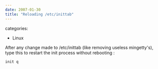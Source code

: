 ```yaml
---
date: 2007-01-30
title: "Reloading /etc/inittab"
---
```








categories:
- Linux


After any change made to /etc/inittab (like removing useless mingetty's), type this to restart the init process without rebooting :

`init q`
